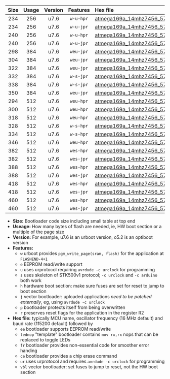 |Size|Usage|Version|Features|Hex file|
|:-:|:-:|:-:|:-:|:--|
|234|256|u7.6|`w-u-hpr`|[atmega169a_14mhz7456_57600bps_ur.hex](https://raw.githubusercontent.com/stefanrueger/urboot/main//atmega169a_14mhz7456_57600bps_ur.hex)|
|234|256|u7.6|`w-u-jpr`|[atmega169a_14mhz7456_57600bps_ur_vbl.hex](https://raw.githubusercontent.com/stefanrueger/urboot/main//atmega169a_14mhz7456_57600bps_ur_vbl.hex)|
|240|256|u7.6|`w-u-hpr`|[atmega169a_14mhz7456_57600bps_lednop_ur.hex](https://raw.githubusercontent.com/stefanrueger/urboot/main//atmega169a_14mhz7456_57600bps_lednop_ur.hex)|
|240|256|u7.6|`w-u-jpr`|[atmega169a_14mhz7456_57600bps_lednop_ur_vbl.hex](https://raw.githubusercontent.com/stefanrueger/urboot/main//atmega169a_14mhz7456_57600bps_lednop_ur_vbl.hex)|
|298|384|u7.6|`weu-jpr`|[atmega169a_14mhz7456_57600bps_ee_ur_vbl.hex](https://raw.githubusercontent.com/stefanrueger/urboot/main//atmega169a_14mhz7456_57600bps_ee_ur_vbl.hex)|
|304|384|u7.6|`weu-jpr`|[atmega169a_14mhz7456_57600bps_ee_lednop_ur_vbl.hex](https://raw.githubusercontent.com/stefanrueger/urboot/main//atmega169a_14mhz7456_57600bps_ee_lednop_ur_vbl.hex)|
|322|384|u7.6|`weu-jpr`|[atmega169a_14mhz7456_57600bps_ee_lednop_fr_ur_vbl.hex](https://raw.githubusercontent.com/stefanrueger/urboot/main//atmega169a_14mhz7456_57600bps_ee_lednop_fr_ur_vbl.hex)|
|332|384|u7.6|`w-s-jpr`|[atmega169a_14mhz7456_57600bps_vbl.hex](https://raw.githubusercontent.com/stefanrueger/urboot/main//atmega169a_14mhz7456_57600bps_vbl.hex)|
|338|384|u7.6|`w-s-jpr`|[atmega169a_14mhz7456_57600bps_lednop_vbl.hex](https://raw.githubusercontent.com/stefanrueger/urboot/main//atmega169a_14mhz7456_57600bps_lednop_vbl.hex)|
|350|384|u7.6|`weu-jpr`|[atmega169a_14mhz7456_57600bps_ee_lednop_fr_ce_ur_vbl.hex](https://raw.githubusercontent.com/stefanrueger/urboot/main//atmega169a_14mhz7456_57600bps_ee_lednop_fr_ce_ur_vbl.hex)|
|294|512|u7.6|`weu-hpr`|[atmega169a_14mhz7456_57600bps_ee_ur.hex](https://raw.githubusercontent.com/stefanrueger/urboot/main//atmega169a_14mhz7456_57600bps_ee_ur.hex)|
|300|512|u7.6|`weu-hpr`|[atmega169a_14mhz7456_57600bps_ee_lednop_ur.hex](https://raw.githubusercontent.com/stefanrueger/urboot/main//atmega169a_14mhz7456_57600bps_ee_lednop_ur.hex)|
|318|512|u7.6|`weu-hpr`|[atmega169a_14mhz7456_57600bps_ee_lednop_fr_ur.hex](https://raw.githubusercontent.com/stefanrueger/urboot/main//atmega169a_14mhz7456_57600bps_ee_lednop_fr_ur.hex)|
|328|512|u7.6|`w-s-hpr`|[atmega169a_14mhz7456_57600bps.hex](https://raw.githubusercontent.com/stefanrueger/urboot/main//atmega169a_14mhz7456_57600bps.hex)|
|334|512|u7.6|`w-s-hpr`|[atmega169a_14mhz7456_57600bps_lednop.hex](https://raw.githubusercontent.com/stefanrueger/urboot/main//atmega169a_14mhz7456_57600bps_lednop.hex)|
|346|512|u7.6|`weu-hpr`|[atmega169a_14mhz7456_57600bps_ee_lednop_fr_ce_ur.hex](https://raw.githubusercontent.com/stefanrueger/urboot/main//atmega169a_14mhz7456_57600bps_ee_lednop_fr_ce_ur.hex)|
|382|512|u7.6|`wes-hpr`|[atmega169a_14mhz7456_57600bps_ee.hex](https://raw.githubusercontent.com/stefanrueger/urboot/main//atmega169a_14mhz7456_57600bps_ee.hex)|
|382|512|u7.6|`wes-jpr`|[atmega169a_14mhz7456_57600bps_ee_vbl.hex](https://raw.githubusercontent.com/stefanrueger/urboot/main//atmega169a_14mhz7456_57600bps_ee_vbl.hex)|
|388|512|u7.6|`wes-hpr`|[atmega169a_14mhz7456_57600bps_ee_lednop.hex](https://raw.githubusercontent.com/stefanrueger/urboot/main//atmega169a_14mhz7456_57600bps_ee_lednop.hex)|
|388|512|u7.6|`wes-jpr`|[atmega169a_14mhz7456_57600bps_ee_lednop_vbl.hex](https://raw.githubusercontent.com/stefanrueger/urboot/main//atmega169a_14mhz7456_57600bps_ee_lednop_vbl.hex)|
|418|512|u7.6|`wes-hpr`|[atmega169a_14mhz7456_57600bps_ee_lednop_fr.hex](https://raw.githubusercontent.com/stefanrueger/urboot/main//atmega169a_14mhz7456_57600bps_ee_lednop_fr.hex)|
|418|512|u7.6|`wes-jpr`|[atmega169a_14mhz7456_57600bps_ee_lednop_fr_vbl.hex](https://raw.githubusercontent.com/stefanrueger/urboot/main//atmega169a_14mhz7456_57600bps_ee_lednop_fr_vbl.hex)|
|460|512|u7.6|`wes-hpr`|[atmega169a_14mhz7456_57600bps_ee_lednop_fr_ce.hex](https://raw.githubusercontent.com/stefanrueger/urboot/main//atmega169a_14mhz7456_57600bps_ee_lednop_fr_ce.hex)|
|460|512|u7.6|`wes-jpr`|[atmega169a_14mhz7456_57600bps_ee_lednop_fr_ce_vbl.hex](https://raw.githubusercontent.com/stefanrueger/urboot/main//atmega169a_14mhz7456_57600bps_ee_lednop_fr_ce_vbl.hex)|

- **Size:** Bootloader code size including small table at top end
- **Useage:** How many bytes of flash are needed, ie, HW boot section or a multiple of the page size
- **Version:** For example, u7.6 is an urboot version, o5.2 is an optiboot version
- **Features:**
  + `w` urboot provides `pgm_write_page(sram, flash)` for the application at `FLASHEND-4+1`
  + `e` EEPROM read/write support
  + `u` uses urprotocol requiring `avrdude -c urclock` for programming
  + `s` uses skeleton of STK500v1 protocol; `-c urclock` and `-c arduino` both work
  + `h` hardware boot section: make sure fuses are set for reset to jump to boot section
  + `j` vector bootloader: uploaded applications *need to be patched externally*, eg, using `avrdude -c urclock`
  + `p` bootloader protects itself from being overwritten
  + `r` preserves reset flags for the application in the register R2
- **Hex file:** typically MCU name, oscillator frequency (16 MHz default) and baud rate (115200 default) followed by
  + `ee` bootloader supports EEPROM read/write
  + `lednop` "template" bootloader contains `mov rx,rx` nops that can be replaced to toggle LEDs
  + `fr` bootloader provides non-essential code for smoother error handing
  + `ce` bootloader provides a chip erase command
  + `ur` uses urprotocol and requires `avrdude -c urclock` for programming
  + `vbl` vector bootloader: set fuses to jump to reset, not the HW boot section
